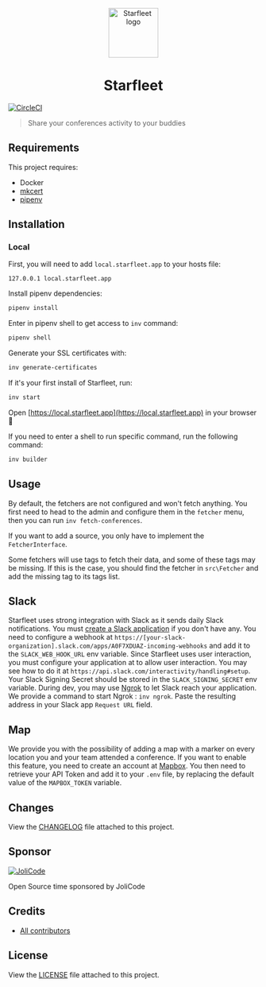 <p align="center">
    <img src="https://starfleet.jolicode.com/build/images/logo.svg" width=100 height=100 alt="Starfleet logo" />
</p>
<h1 align="center">Starfleet</h1>

[![CircleCI](https://circleci.com/gh/jolicode/starfleet.svg?style=svg)](https://circleci.com/gh/jolicode/starfleet)

> Share your conferences activity to your buddies

## Requirements

This project requires:

- Docker 
- [mkcert](https://github.com/FiloSottile/mkcert)
- [pipenv](https://github.com/pypa/pipenv)

## Installation

### Local

First, you will need to add `local.starfleet.app` to your hosts file:
```
127.0.0.1 local.starfleet.app
```

Install pipenv dependencies:
```bash
pipenv install
```

Enter in pipenv shell to get access to `inv` command:
```bash
pipenv shell
```

Generate your SSL certificates with:
```bash
inv generate-certificates
```

If it's your first install of Starfleet, run:
```bash
inv start
```

Open [https://local.starfleet.app](https://local.starfleet.app) in your browser 🚀

If you need to enter a shell to run specific command, run the following command:
```bash
inv builder
```

## Usage

By default, the fetchers are not configured and won't fetch anything. You first need to head to the admin and configure them in the `fetcher` menu, then you can run `inv fetch-conferences`.

If you want to add a source, you only have to implement the `FetcherInterface`.

Some fetchers will use tags to fetch their data, and some of these tags may be missing. If this is the case, you should find the fetcher in `src\Fetcher` and add the missing tag to its tags list.

## Slack

Starfleet uses strong integration with Slack as it sends daily Slack notifications. You must [create a Slack application](https://api.slack.com/apps) if you don't have any.
You need to configure a webhook at `https://[your-slack-organization].slack.com/apps/A0F7XDUAZ-incoming-webhooks` and add it to the `SLACK_WEB_HOOK_URL` env variable.
Since Starfleet uses user interaction, you must configure your application at to allow user interaction. You may see how to do it at `https://api.slack.com/interactivity/handling#setup`. Your Slack Signing Secret should be stored in the `SLACK_SIGNING_SECRET` env variable.
During dev, you may use [Ngrok](https://ngrok.com/) to let Slack reach your application. We provide a command to start Ngrok : `inv ngrok`. Paste the resulting address in your Slack app `Request URL` field.

## Map

We provide you with the possibility of adding a map with a marker on every location you and your team attended a conference. If you want to enable this feature, you need to create an account at [Mapbox](https://www.mapbox.com/). You then need to retrieve your API Token and add it to your `.env` file, by replacing the default value of the `MAPBOX_TOKEN` variable.

## Changes

View the [CHANGELOG](CHANGELOG.md) file attached to this project.

## Sponsor

[![JoliCode](https://jolicode.com/images/logo.svg)](https://jolicode.com)

Open Source time sponsored by JoliCode

## Credits

* [All contributors](https://github.com/jolicode/starfleet/graphs/contributors)

## License

View the [LICENSE](LICENSE) file attached to this project.
